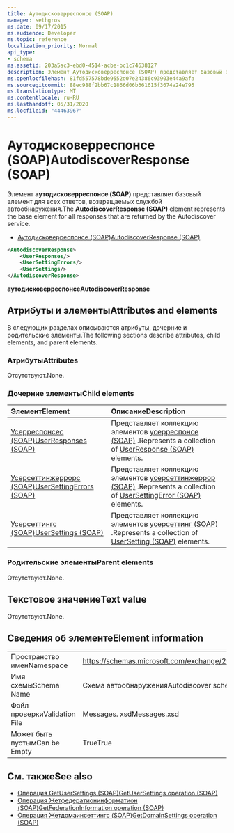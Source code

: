 ```yaml
---
title: Аутодисковерреспонсе (SOAP)
manager: sethgros
ms.date: 09/17/2015
ms.audience: Developer
ms.topic: reference
localization_priority: Normal
api_type:
- schema
ms.assetid: 203a5ac3-ebd0-4514-acbe-bc1c74638127
description: Элемент Аутодисковерреспонсе (SOAP) представляет базовый элемент для всех ответов, возвращаемых службой автообнаружения.
ms.openlocfilehash: 81fd557578bde9552d07e24386c93903e44a9afa
ms.sourcegitcommit: 88ec988f2bb67c1866d06b361615f3674a24e795
ms.translationtype: MT
ms.contentlocale: ru-RU
ms.lasthandoff: 05/31/2020
ms.locfileid: "44463967"
---
```

# <a name="autodiscoverresponse-soap"></a><span data-ttu-id="dd9d7-103">Аутодисковерреспонсе (SOAP)</span><span class="sxs-lookup"><span data-stu-id="dd9d7-103">AutodiscoverResponse (SOAP)</span></span>

<span data-ttu-id="dd9d7-104">Элемент **аутодисковерреспонсе (SOAP)** представляет базовый элемент для всех ответов, возвращаемых службой автообнаружения.</span><span class="sxs-lookup"><span data-stu-id="dd9d7-104">The **AutodiscoverResponse (SOAP)** element represents the base element for all responses that are returned by the Autodiscover service.</span></span> 
  
- [<span data-ttu-id="dd9d7-105">Аутодисковерреспонсе (SOAP)</span><span class="sxs-lookup"><span data-stu-id="dd9d7-105">AutodiscoverResponse (SOAP)</span></span>](autodiscoverresponse-soap.md)
  
```XML
<AutodiscoverResponse>
    <UserResponses/>
    <UserSettingErrors/>
    <UserSettings/>
</AutodiscoverResponse>

```

 <span data-ttu-id="dd9d7-106">**аутодисковерреспонсе**</span><span class="sxs-lookup"><span data-stu-id="dd9d7-106">**AutodiscoverResponse**</span></span>
## <a name="attributes-and-elements"></a><span data-ttu-id="dd9d7-107">Атрибуты и элементы</span><span class="sxs-lookup"><span data-stu-id="dd9d7-107">Attributes and elements</span></span>

<span data-ttu-id="dd9d7-108">В следующих разделах описываются атрибуты, дочерние и родительские элементы.</span><span class="sxs-lookup"><span data-stu-id="dd9d7-108">The following sections describe attributes, child elements, and parent elements.</span></span>
  
### <a name="attributes"></a><span data-ttu-id="dd9d7-109">Атрибуты</span><span class="sxs-lookup"><span data-stu-id="dd9d7-109">Attributes</span></span>

<span data-ttu-id="dd9d7-110">Отсутствуют.</span><span class="sxs-lookup"><span data-stu-id="dd9d7-110">None.</span></span>
  
### <a name="child-elements"></a><span data-ttu-id="dd9d7-111">Дочерние элементы</span><span class="sxs-lookup"><span data-stu-id="dd9d7-111">Child elements</span></span>

|<span data-ttu-id="dd9d7-112">**Элемент**</span><span class="sxs-lookup"><span data-stu-id="dd9d7-112">**Element**</span></span>|<span data-ttu-id="dd9d7-113">**Описание**</span><span class="sxs-lookup"><span data-stu-id="dd9d7-113">**Description**</span></span>|
|:-----|:-----|
|[<span data-ttu-id="dd9d7-114">Усерреспонсес (SOAP)</span><span class="sxs-lookup"><span data-stu-id="dd9d7-114">UserResponses (SOAP)</span></span>](userresponses-soap.md) <br/> |<span data-ttu-id="dd9d7-115">Представляет коллекцию элементов [усерреспонсе (SOAP)](userresponse-soap.md) .</span><span class="sxs-lookup"><span data-stu-id="dd9d7-115">Represents a collection of [UserResponse (SOAP)](userresponse-soap.md) elements.</span></span>  <br/> |
|[<span data-ttu-id="dd9d7-116">Усерсеттинжеррорс (SOAP)</span><span class="sxs-lookup"><span data-stu-id="dd9d7-116">UserSettingErrors (SOAP)</span></span>](usersettingerrors-soap.md) <br/> |<span data-ttu-id="dd9d7-117">Представляет коллекцию элементов [усерсеттинжеррор (SOAP)](usersettingerror-soap.md) .</span><span class="sxs-lookup"><span data-stu-id="dd9d7-117">Represents a collection of [UserSettingError (SOAP)](usersettingerror-soap.md) elements.</span></span>  <br/> |
|[<span data-ttu-id="dd9d7-118">Усерсеттингс (SOAP)</span><span class="sxs-lookup"><span data-stu-id="dd9d7-118">UserSettings (SOAP)</span></span>](usersettings-soap.md) <br/> |<span data-ttu-id="dd9d7-119">Представляет коллекцию элементов [усерсеттинг (SOAP)](usersetting-soap.md) .</span><span class="sxs-lookup"><span data-stu-id="dd9d7-119">Represents a collection of [UserSetting (SOAP)](usersetting-soap.md) elements.</span></span>  <br/> |
   
### <a name="parent-elements"></a><span data-ttu-id="dd9d7-120">Родительские элементы</span><span class="sxs-lookup"><span data-stu-id="dd9d7-120">Parent elements</span></span>

<span data-ttu-id="dd9d7-121">Отсутствуют.</span><span class="sxs-lookup"><span data-stu-id="dd9d7-121">None.</span></span>
  
## <a name="text-value"></a><span data-ttu-id="dd9d7-122">Текстовое значение</span><span class="sxs-lookup"><span data-stu-id="dd9d7-122">Text value</span></span>

<span data-ttu-id="dd9d7-123">Отсутствуют.</span><span class="sxs-lookup"><span data-stu-id="dd9d7-123">None.</span></span>
  
## <a name="element-information"></a><span data-ttu-id="dd9d7-124">Сведения об элементе</span><span class="sxs-lookup"><span data-stu-id="dd9d7-124">Element information</span></span>

|||
|:-----|:-----|
|<span data-ttu-id="dd9d7-125">Пространство имен</span><span class="sxs-lookup"><span data-stu-id="dd9d7-125">Namespace</span></span>  <br/> |https://schemas.microsoft.com/exchange/2010/Autodiscover  <br/> |
|<span data-ttu-id="dd9d7-126">Имя схемы</span><span class="sxs-lookup"><span data-stu-id="dd9d7-126">Schema Name</span></span>  <br/> |<span data-ttu-id="dd9d7-127">Схема автообнаружения</span><span class="sxs-lookup"><span data-stu-id="dd9d7-127">Autodiscover schema</span></span>  <br/> |
|<span data-ttu-id="dd9d7-128">Файл проверки</span><span class="sxs-lookup"><span data-stu-id="dd9d7-128">Validation File</span></span>  <br/> |<span data-ttu-id="dd9d7-129">Messages. xsd</span><span class="sxs-lookup"><span data-stu-id="dd9d7-129">Messages.xsd</span></span>  <br/> |
|<span data-ttu-id="dd9d7-130">Может быть пустым</span><span class="sxs-lookup"><span data-stu-id="dd9d7-130">Can be Empty</span></span>  <br/> |<span data-ttu-id="dd9d7-131">True</span><span class="sxs-lookup"><span data-stu-id="dd9d7-131">True</span></span>  <br/> |
   
## <a name="see-also"></a><span data-ttu-id="dd9d7-132">См. также</span><span class="sxs-lookup"><span data-stu-id="dd9d7-132">See also</span></span>

- [<span data-ttu-id="dd9d7-133">Операция GetUserSettings (SOAP)</span><span class="sxs-lookup"><span data-stu-id="dd9d7-133">GetUserSettings operation (SOAP)</span></span>](getusersettings-operation-soap.md)
- [<span data-ttu-id="dd9d7-134">Операция Жетфедератионинформатион (SOAP)</span><span class="sxs-lookup"><span data-stu-id="dd9d7-134">GetFederationInformation operation (SOAP)</span></span>](getfederationinformation-operation-soap.md)
- [<span data-ttu-id="dd9d7-135">Операция Жетдомаинсеттингс (SOAP)</span><span class="sxs-lookup"><span data-stu-id="dd9d7-135">GetDomainSettings operation (SOAP)</span></span>](getdomainsettings-operation-soap.md)


